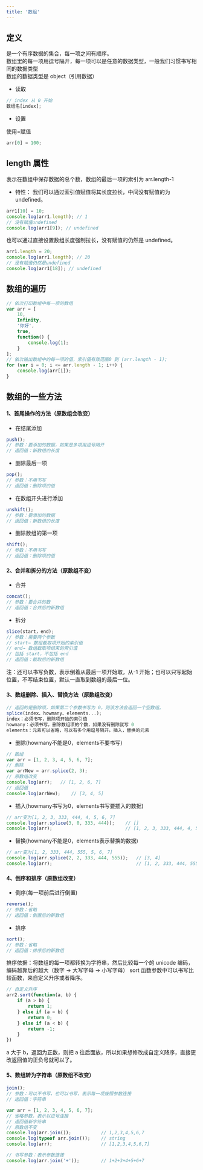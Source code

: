 ```yaml
---
title: '数组'
---
```


## 定义

是一个有序数据的集合，每一项之间有顺序。<br>
数组里的每一项用逗号隔开，每一项可以是任意的数据类型，一般我们习惯书写相同的数据类型 <br>
数组的数据类型是 object（引用数据）<br>

-   读取

```js
// index 从 0 开始
数组名[index];
```

-   设置

使用=赋值

```js
arr[0] = 100;
```

## length 属性

表示在数组中保存数据的总个数，数组的最后一项的索引为 arr.length-1

-   特性：
    我们可以通过索引值赋值将其长度拉长，中间没有赋值的为 undefined。

```js
arr1[10] = 10;
console.log(arr1.length); // 1
// 没有赋值undefined
console.log(arr1[9]); // undefined
```

也可以通过直接设置数组长度强制拉长，没有赋值的仍然是 undefined。

```js
arr1.length = 20;
console.log(arr1.length); // 20
// 没有赋值仍然是undefined
console.log(arr1[18]); // undefined
```

## 数组的遍历

```js
// 依次打印数组中每一项的数组
var arr = [
    10,
    Infinity,
    '你好',
    true,
    function() {
        console.log(1);
    }
];
// 依次输出数组中的每一项的值，索引值有效范围0 到 (arr.length - 1);
for (var i = 0; i <= arr.length - 1; i++) {
    console.log(arr[i]);
}
```

## 数组的一些方法

#### 1、首尾操作的方法（原数组会改变）

- 在结尾添加
```js
push();
// 参数：要添加的数据，如果是多项用逗号隔开
// 返回值：新数组的长度
```

- 删除最后一项
```js
pop();
// 参数：不用书写
// 返回值：删除项的值
```

- 在数组开头进行添加
```js
unshift();
// 参数：要添加的数据
// 返回值：新数组的长度
```

- 删除数组的第一项
```js
shift(); 
// 参数：不用书写
// 返回值：删除项的值
```

#### 2、合并和拆分的方法（原数组不变）

- 合并
```js
concat();
// 参数：要合并的数
// 返回值：合并后的新数组
```

- 拆分
```js
slice(start，end);
// 参数：需要两个参数
// start→ 数组截取项开始的索引值
// end→ 数组截取项结束的索引值
// 包括 start，不包括 end
// 返回值：截取后的新数组
```
注：还可以书写负数，表示倒着从最后一项开始取，从-1 开始；也可以只写起始位置，不写结束位置，默认一直取到数组的最后一位。

#### 3、数组删除、插入、替换方法（原数组改变）

```js
// 返回的是删除项，如果第二个参数书写为 0，则该方法会返回一个空数组。
splice(index、howmany、elements...);
index：必须书写，删除项开始的索引值
howmany：必须书写，删除数组项的个数，如果没有删除就写 0
elements：元素可以省略，可以有多个用逗号隔开。插入，替换的元素
```
- 删除(howmany不能是0，elements不要书写)
```js
// 数组
var arr = [1, 2, 3, 4, 5, 6, 7];
// 删除
var arrNew = arr.splice(2, 3);
// 原数组改变
console.log(arr);   // [1, 2, 6, 7]
// 返回值
console.log(arrNew);    // [3, 4, 5]
```
- 插入(howmany书写为0，elements书写要插入的数据)
```js
// arr变为[1, 2, 3, 333, 444, 4, 5, 6, 7]
console.log(arr.splice(3, 0, 333, 444));    // []
console.log(arr);                           // [1, 2, 3, 333, 444, 4, 5, 6, 7]
```
- 替换(howmany不能是0，elements表示替换的数据)
```js
// arr变为[1, 2, 333, 444, 555, 5, 6, 7]
console.log(arr.splice(2, 2, 333, 444, 555));   // [3, 4]
console.log(arr);                               // [1, 2, 333, 444, 555, 5, 6, 7]
```

#### 4、倒序和排序（原数组改变）

- 倒序(每一项前后进行倒置)
```js
reverse();
// 参数：省略
// 返回值：倒置后的新数组
```

- 排序
```js
sort();
// 参数：省略
// 返回值：排序后的新数组
```
排序依据：将数组的每一项都转换为字符串，然后比较每一个的 unicode 编码，编码越靠后的越大（数字 → 大写字母 → 小写字母）
sort 函数参数中可以书写比较函数，来自定义升序或者降序。

```js
// 自定义升序
arr2.sort(function(a, b) {
    if (a > b) {
        return 1;
    } else if (a = b) {
        return 0;
    } else if (a < b) {
        return -1;
    }
})
```

a 大于 b，返回为正数，则把 a 往后面放，所以如果想修改成自定义降序，直接更改返回值的正负号就可以了。

#### 5、数组转为字符串（原数组不改变）

```js
join();
// 参数：可以不书写，也可以书写，表示每一项按照参数连接
// 返回值：字符串
```

```js
var arr = [1, 2, 3, 4, 5, 6, 7];
// 省略参数，表示以逗号连接
// 返回值新字符串
// 原数组不变
console.log(arr.join());           // 1,2,3,4,5,6,7
console.log(typeof arr.join());    // string
console.log(arr);                  // [1,2,3,4,5,6,7]

// 书写参数：表示参数连接
console.log(arr.join('+'));        // 1+2+3+4+5+6+7
```